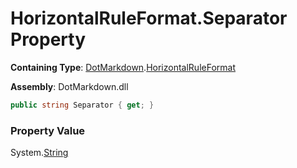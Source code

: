 # HorizontalRuleFormat\.Separator Property

**Containing Type**: [DotMarkdown](../../README.md)\.[HorizontalRuleFormat](../README.md)

**Assembly**: DotMarkdown\.dll

```csharp
public string Separator { get; }
```

### Property Value

System\.[String](https://docs.microsoft.com/en-us/dotnet/api/system.string)

